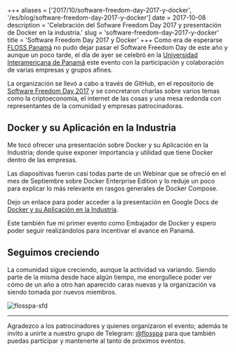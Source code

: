 +++
aliases = ['2017/10/software-freedom-day-2017-y-docker', '/es/blog/software-freedom-day-2017-y-docker']
date = 2017-10-08
description = 'Celebración del Sofware Freedom Day 2017 y presentación de Docker en la industria.'
slug = 'software-freedom-day-2017-y-docker'
title = 'Software Freedom Day 2017 y Docker'
+++
Como era de esperarse [FLOSS Panamá](http://floss-pa.net) no pudo dejar pasar el Software Freedom Day de este año y aunque un poco tarde, el día de ayer se celebró en la [Universidad Interamericana de Panamá](https://www.uip.edu.pa/) este evento con la participación y colaboración de varias empresas y grupos afines. <!-- more -->

La organización se llevó a cabo a través de GitHub, en el repositorio de [Software Freedom Day 2017](https://github.com/floss-pa/software-freedom-day-2017) y se concretaron charlas sobre varios temas como la criptoeconomía, el internet de las cosas y una mesa redonda con representantes de la comunidad y empresas patrocinadoras.

## Docker y su Aplicación en la Industria

Me tocó ofrecer una presentación sobre Docker y su Aplicación en la Industria; donde quise exponer importancia y utilidad que tiene Docker dentro de las empresas.

Las diapositivas fueron casi todas parte de un Webinar que se ofreció en el mes de Septiembre sobre Docker Enterprise Edition y lo reduje un poco para explicar lo más relevante en rasgos generales de Docker Compose.

Dejo un enlace para poder acceder a la presentación en Google Docs de [Docker y su Aplicación en la Industria](https://docs.google.com/presentation/d/1xDDKIVy4noQNM_lMGUsHqr1WvvArIxC-p2SRjOcdvc0/edit?usp=sharing).

Este también fue mi primer evento como Embajador de Docker y espero poder seguir realizándolos para incentivar el avance en Panamá.

## Seguimos creciendo

La comunidad sigue creciendo, aunque la actividad va variando. Siendo parte de la misma desde hace algún tiempo, me enorgullece poder ver cómo de un año a otro han aparecido caras nuevas y la organización va siendo tomada por nuevos miembros.

![flosspa-sfd](/img/2017/10/flosspa_sfd.jpg)

- - - -

Agradezco a los patrocinadores y quienes organizaron el evento; además te invito a unirte a nuestro grupo de Telegram: [@flosspa](https://t.me/flosspa) para que también puedas participar y mantenerte al tanto de próximos eventos.
